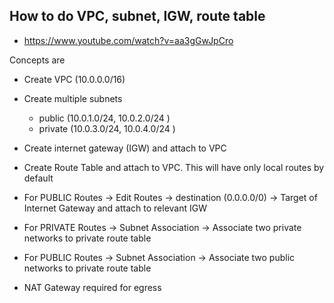 ## How to do VPC, subnet, IGW, route table

- https://www.youtube.com/watch?v=aa3gGwJpCro


Concepts are
- Create VPC (10.0.0.0/16)
- Create multiple subnets 
  -  public  (10.0.1.0/24, 10.0.2.0/24 )
  -  private (10.0.3.0/24, 10.0.4.0/24 )
- Create internet gateway (IGW) and attach to VPC
- Create Route Table and attach to VPC. This will have only local routes by default
- For PUBLIC  Routes -> Edit Routes -> destination (0.0.0.0/0)  -> Target of Internet Gateway and attach to relevant IGW
- For PRIVATE Routes -> Subnet Association -> Associate two private networks to private route table
- For PUBLIC  Routes -> Subnet Association -> Associate two public  networks to private route table

- NAT Gateway required for egress
